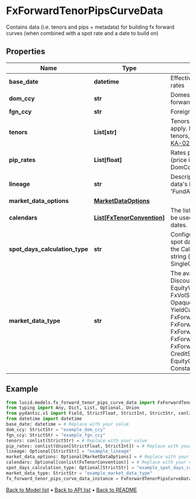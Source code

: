# FxForwardTenorPipsCurveData

Contains data (i.e. tenors and pips + metadata) for building fx forward curves (when combined with a spot rate and a date to build on)
## Properties
Name | Type | Description | Notes
------------ | ------------- | ------------- | -------------
**base_date** | **datetime** | EffectiveAt date of the quoted pip rates | 
**dom_ccy** | **str** | Domestic currency of the fx forward | 
**fgn_ccy** | **str** | Foreign currency of the fx forward | 
**tenors** | **List[str]** | Tenors for which the forward rates apply.  For more information on tenors, see [knowledge base article KA-02097](https://support.lusid.com/knowledgebase/article/KA-02097) | 
**pip_rates** | **List[float]** | Rates provided for the fx forward (price in FgnCcy per unit of DomCcy), expressed in pips | 
**lineage** | **str** | Description of the complex market data&#39;s lineage e.g. &#39;FundAccountant_GreenQuality&#39;. | [optional] 
**market_data_options** | [**MarketDataOptions**](MarketDataOptions.md) |  | [optional] 
**calendars** | [**List[FxTenorConvention]**](FxTenorConvention.md) | The list of conventions that should be used when interpreting tenors as dates. | [optional] 
**spot_days_calculation_type** | **str** | Configures how to calculate the spot date from the build date using the Calendars provided.  Supported string (enumeration) values are: [ SingleCalendar, UnionCalendars ] | [optional] 
**market_data_type** | **str** | The available values are: DiscountFactorCurveData, EquityVolSurfaceData, FxVolSurfaceData, IrVolCubeData, OpaqueMarketData, YieldCurveData, FxForwardCurveData, FxForwardPipsCurveData, FxForwardTenorCurveData, FxForwardTenorPipsCurveData, FxForwardCurveByQuoteReference, CreditSpreadCurveData, EquityCurveByPricesData, ConstantVolatilitySurface | 
## Example

```python
from lusid.models.fx_forward_tenor_pips_curve_data import FxForwardTenorPipsCurveData
from typing import Any, Dict, List, Optional, Union
from pydantic.v1 import Field, StrictFloat, StrictInt, StrictStr, conlist, constr, validator
from datetime import datetime
base_date: datetime = # Replace with your value
dom_ccy: StrictStr = "example_dom_ccy"
fgn_ccy: StrictStr = "example_fgn_ccy"
tenors: conlist(StrictStr) = # Replace with your value
pip_rates: conlist(Union[StrictFloat, StrictInt]) = # Replace with your value
lineage: Optional[StrictStr] = "example_lineage"
market_data_options: Optional[MarketDataOptions] = # Replace with your value
calendars: Optional[conlist(FxTenorConvention)] = # Replace with your value
spot_days_calculation_type: Optional[StrictStr] = "example_spot_days_calculation_type"
market_data_type: StrictStr = "example_market_data_type"
fx_forward_tenor_pips_curve_data_instance = FxForwardTenorPipsCurveData(base_date=base_date, dom_ccy=dom_ccy, fgn_ccy=fgn_ccy, tenors=tenors, pip_rates=pip_rates, lineage=lineage, market_data_options=market_data_options, calendars=calendars, spot_days_calculation_type=spot_days_calculation_type, market_data_type=market_data_type)

```

[Back to Model list](../README.md#documentation-for-models) &#8226; [Back to API list](../README.md#documentation-for-api-endpoints) &#8226; [Back to README](../README.md)

